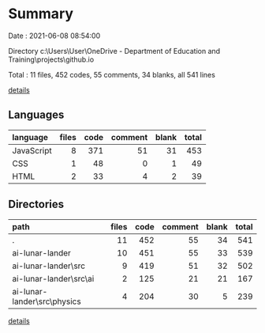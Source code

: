 # Summary

Date : 2021-06-08 08:54:00

Directory c:\Users\User\OneDrive - Department of Education and Training\projects\github.io

Total : 11 files,  452 codes, 55 comments, 34 blanks, all 541 lines

[details](details.md)

## Languages
| language | files | code | comment | blank | total |
| :--- | ---: | ---: | ---: | ---: | ---: |
| JavaScript | 8 | 371 | 51 | 31 | 453 |
| CSS | 1 | 48 | 0 | 1 | 49 |
| HTML | 2 | 33 | 4 | 2 | 39 |

## Directories
| path | files | code | comment | blank | total |
| :--- | ---: | ---: | ---: | ---: | ---: |
| . | 11 | 452 | 55 | 34 | 541 |
| ai-lunar-lander | 10 | 451 | 55 | 33 | 539 |
| ai-lunar-lander\src | 9 | 419 | 51 | 32 | 502 |
| ai-lunar-lander\src\ai | 2 | 125 | 21 | 21 | 167 |
| ai-lunar-lander\src\physics | 4 | 204 | 30 | 5 | 239 |

[details](details.md)
